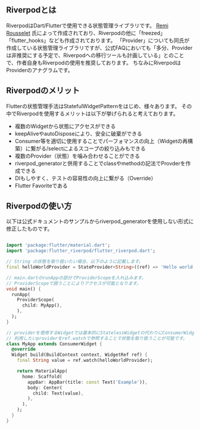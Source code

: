 ## Riverpodとは
RiverpodはDart/Flutterで使用できる状態管理ライブラリです。
[Remi Rousselet](https://github.com/rrousselGit) 氏によって作成されており、Riverpodの他に「freezed」「flutter_hooks」なども作成されております。
「Provider」についても同氏が作成している状態管理ライブラリですが、公式FAQにおいても「多分、Providerは非推奨にする予定で、Riverpodへの移行ツールも計画している」とのことで、作者自身もRiverpodの使用を推奨しております。
ちなみにRiverpodはProviderのアナグラムです。

## Riverpodのメリット
Flutterの状態管理手法はStatefulWidgetPatternをはじめ、様々あります。
その中でRiverpodを使用するメリットは以下が挙げられると考えております。

- 複数のWidgetから状態にアクセスができる
- keepAliveやautoDisposeにより、安全に破棄ができる
- Consumer等を適切に使用することでパーフォマンスの向上（Widgetの再構築）に繋がる/selectによるスコープの絞り込みもできる
- 複数のProvider（状態）を噛み合わせることができる
- riverpod_generatorと併用することでclassやmethodの記法でProvderを作成できる
- DIもしやすく、テストの容易性の向上に繋がる（Override）
- Flutter Favoriteである

## Riverpodの使い方
以下は公式ドキュメントのサンプルからriverpod_generatorを使用しない形式に修正したものです。

``` dart

import 'package:flutter/material.dart';
import 'package:flutter_riverpod/flutter_riverpod.dart';

// String の状態を取り扱いたい場合、以下のように記載します。
final helloWorldProvider = StateProvider<String>((ref) => 'Hello world');

// main.dartのrunAppの部分でProviderScopeを入れ込みます。
// ProviderScopeで囲うことによりアクセスが可能となります。
void main() {
  runApp(
    ProviderScope(
      child: MyApp(),
    ),
  );
}

// providerを使用するWidgetでは基本的にStatelessWidgetの代わりにConsumerWidgetを使用します。
// 利用したいproviderをref.watchで参照することで状態を取り扱うことが可能です。
class MyApp extends ConsumerWidget {
  @override
  Widget build(BuildContext context, WidgetRef ref) {
    final String value = ref.watch(helloWorldProvider);

    return MaterialApp(
      home: Scaffold(
        appBar: AppBar(title: const Text('Example')),
        body: Center(
          child: Text(value),
        ),
      ),
    );
  }
}

```
